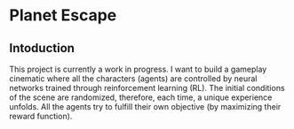 # Planet Escape

## Intoduction

This project is currently a work in progress. I want to build a gameplay cinematic where all the characters (agents) are controlled by neural networks trained through reinforcement learning (RL). The initial conditions of the scene are randomized, therefore, each time, a unique experience unfolds. All the agents try to fulfill their own objective (by maximizing their reward function).